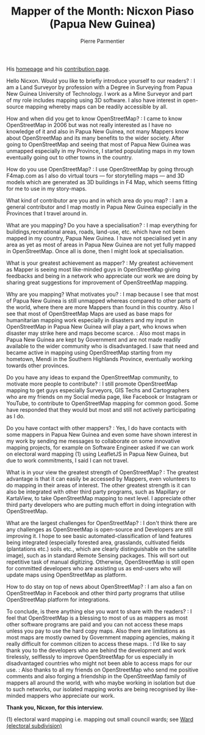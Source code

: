 ﻿---
title: "Mapper of the Month: Nicxon Piaso (Papua New Guinea)"
categories: ["motm"]
author: Pierre Parmentier
---

His [homepage](https://www.openstreetmap.org/user/Nicxon%20Piaso) and his [contribution page](https://hdyc.neis-one.org/?Nicxon%20Piaso).

Hello Nicxon. Would you like to briefly introduce yourself to our readers?
: I am a Land Surveyor by profession with a Degree in Surveying from Papua New Guinea University of Technology. I work as a Mine Surveyor and part of my role includes mapping  using 3D software. I also have interest in open-source mapping whereby maps can be readily accessible by all.

How and when did you get to know OpenStreetMap?
: I came to know OpenStreetMap in 2006 but was not really interested as I have no knowledge of it and also in Papua New Guinea, not many Mappers know about OpenStreetMap and its many benefits to the wider society. After going to OpenStreetMap and seeing that most of Papua New Guinea was unmapped especially in my Province, I started populating maps in my town eventually going out to other towns in the country.

How do you use OpenStreetMap?
: I use OpenStreetMap by going through F4map.com as I also do virtual tours — for storytelling maps — and 3D models which are generated as 3D buildings in F4 Map, which seems fitting for me to use in my story-maps.

What kind of contributor are you and in which area do you map?
: I am a general contributor and I map mostly in Papua New Guinea especially in the Provinces that I travel around in.

What are you mapping? Do you have a specialisation?
: I map everything for buildings,recreational areas, roads, land-use, etc. which have not been mapped in my country, Papua New Guinea. I have not specialised yet in any area as yet as most of areas in Papua New Guinea are not yet fully mapped in OpenStreetMap. Once all is done, then I might look at specialisation.

What is your greatest achievement as mapper?
: My greatest achievement as Mapper is seeing most like-minded guys in OpenStreetMap giving feedbacks and being in a network who appreciate our work we are doing by sharing great suggestions for improvement of OpenStreetMap mapping.

Why are you mapping? What motivates you?
: I map because I see that most of Papua New Guinea is still unmapped whereas compared to other parts of the world, where there are more Mappers than found in this country. Also I see that most of OpenStreetMap Maps are used as base maps for humanitarian mapping work especially in disasters and my input in OpenStreetMap in Papua New Guinea will play a part, who knows when disaster may strike here and maps become scarce.
: Also most maps in Papua New Guinea are kept by Government and are not made readily available to the wider community who is disadvantaged. I saw that need and became active in mapping using OpenStreetMap starting from my hometown, Mendi in the Southern Highlands Province, eventually working towards other provinces.

Do you have any ideas to expand the OpenStreetMap community, to motivate more people to contribute?
: I still promote OpenStreetMap mapping to get guys especially Surveyors, GIS Techs and Cartographers who are my friends on my Social media page, like Facebook or Instagram or YouTube, to contribute to OpenStreetMap mapping for common good. Some have responded that they would but most and still not actively participating as I do.

Do you have contact with other mappers?
: Yes, I do have contacts with some mappers in Papua New Guinea and even some have shown interest in my work by sending me messages to collaborate on some innovative mapping projects, for example on Software Engineer asked if we can work on electoral ward mapping (1) using LeafletJS in Papua New Guinea, but due to work commitments, I said I can not travel.

What is in your view the greatest strength of OpenStreetMap?
: The greatest advantage is that it can easily be accessed by Mappers, even volunteers to do mapping in their areas of interest. The other greatest strength is it can also be integrated with other third party programs, such as Mapillary or KartaView, to take OpenStreetMap mapping to next level. I appreciate other third party developers who are putting much effort in doing integration with OpenStreetMap.

What are the largest challenges for OpenStreetMap?
: I don't think there are any challenges as OpenStreetMap is open-source and Developers are still improving it. I hope to see basic automated-classification of land features being integrated (especially forested area, grasslands, cultivated fields (plantations etc.) soils etc., which are clearly distinguishable on the satellite image), such as in standard Remote Sensing packages. This will sort out repetitive task of manual digitizing. Otherwise, OpenStreetMap is still open for committed developers who are assisting us as end-users who will update maps using OpenStreetMap as platform.

How to do stay on top of news about OpenStreetMap?
: I am also a fan on OpenStreetMap in Facebook and other third party programs that utilise OpenStreetMap platform for integrations.

To conclude, is there anything else you want to share with the readers?
: I feel that OpenStreetMap is a blessing to most of us as mappers as most other software programs are paid and you can not access these maps unless you pay to use the hard copy maps. Also there are limitations as most maps are mostly owned by Government mapping agencies, making it really difficult for common citizen to access these maps.
: I'd like to say thank you to the developers who are behind the development and work tirelessly, selflessly to improve OpenStreetMap for us especially in disadvantaged countries who might not been able to access maps for our use.
: Also thanks to all my friends on OpenStreetMap who send me positive comments and also forging a friendship in the OpenStreetMap family of mappers all around the world, with who maybe working in isolation but due to such networks, our isolated mapping works are being recognised by like-minded mappers who appreciate our work.

**Thank you, Nicxon, for this interview.**

(1) electoral ward mapping i.e. mapping out small council wards; see [Ward (electoral subdivision)](https://en.wikipedia.org/wiki/Ward_(electoral_subdivision))

